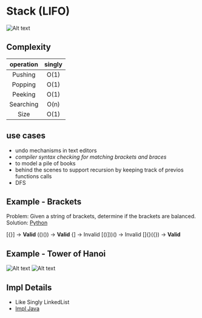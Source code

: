 
# Stack (LIFO)

![Alt text](stack.webp)

## Complexity

| operation | singly |
| :-:       | :-:    |
| Pushing   | O(1)  |
| Popping   | O(1)  |
| Peeking   | O(1)  |
| Searching | O(n)  |
| Size      | O(1)  |

## use cases

* undo mechanisms in text editors
* *compiler syntax checking for matching brackets and braces*
* to model a pile of books  
* behind the scenes to support recursion by keeping track of
    previos functions calls
* DFS

## Example - Brackets

Problem: Given a string of brackets, determine if the brackets are balanced.
Solution: [Python](brackets.py)

[{}]     -> **Valid**
(()())   -> **Valid**
{]       -> Invalid
[()]))() -> Invalid
[]{}({}) -> **Valid**

## Example - Tower of Hanoi

![Alt text](tower_hanoi.webp)
![Alt text](tower_of_hanoi.gif)

## Impl Details

* Like Singly LinkedList
* [Impl Java](Stack.java)

